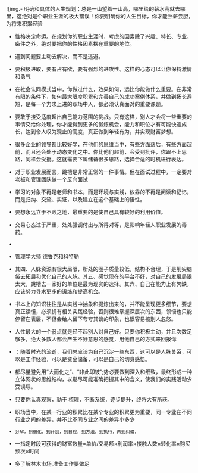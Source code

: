![img.- 明确和具体的人生规划；总是一山望着一山高，哪里给的薪水高就去哪里，这绝对是个职业生涯的极大错误！你要明确你的人生目标，你才能卧薪尝胆，为将来积累经验


- 性格决定命运。在规划你的职业生涯时，考虑的因素除了兴趣、特长、专业、条件之外，绝对要把你的性格因素摆在重要的地位。


- 遇到问题要主动去解决，而不是逃避。


- 要积极进取，要有占有欲，要有强烈的进攻性。这样的心态可以让你保持激情和勇气

- 在社会认同模式当中，你做过什么，效果如何，远比你能做什么重要。在非常有限的条件下，如何最大限度积累和完善自己的成功案例体系，并做到扬长避短，是每一个力求上进的职场中人，都必须认真面对的重要课题。
- 要敢于接受适度超出自己能力范围的挑战。只有这样，别人才会将一些重要的事情交给你处理，你才能得到更多的锻炼机会，能力和职位才有可能快速成长，达到令人叹为观止的高度，真正做到年轻有为，并实现财富梦想。
- 很多企业的领导都比较好学，在他们的思维当中，有些方面落后，有些方面超前，而且还会处于动态变化之中。你比他们超前，会受到批评，你跟不上思路，同样会受批。这就需要下属储备很多思路，选择合适的时机进行表达。
- 对于职业发展而言，跳槽是非常正常的一件事情。但在面试过程中，一定要对老板和管理团队做一个反向面试
- 学习的对象不再是老师和书本，而是环境与实践，依靠的不再是阅读和记忆，而是归纳、交流、实证，以及建立在这个基础上的悟性。

- 要想永远立于不败之地，最重要的是使自己具有较好的利用价值。
- 交易心态过于严重，处处强调付出与所得对等，是影响年轻人职业发展的毒药。
-

- 管理学大师  德鲁克和科特勒


- 其四、人脉资源有很大局限，所处的圈子质量较低，结构不合理，于是削尖脑袋去拓展和优化自己的人脉。其五、感觉现在的平台不好，对自己的发展局限太大，跳槽去一家好的单位是最为现实的选择。其六、自己在能力上有欠缺，应该努力寻求更多的锻炼和提高机会。
- 书本上的知识往往是从实践中抽象和提炼出来的，并不能呈现更多细节，要想真正读懂，必须拥有相关实践经验，否则很难掌握深层次的东西，领悟也只能停留在表层，不但会给人留下夸夸其谈的印象，也很容易被别人忽悠。
- 人性最大的一个弱点就是经不起别人对自己好。只要你积极主动，并且次数足够多，绝大多数人都会产生不好意思的感觉，用他自己的方式来回报你
- ：随着时光的流逝，我们总应该为自己沉淀一些东西，这可以是人脉关系，可以是工作经验，可以是资金储备，可以是自己的切身感悟。
- 都尽量避免用“大而化之”、“非此即彼”;势必要做到深入和细致，最终形成一种立体网状的思维结构，以期尽可能准确把握其中的含义，使我们的实践活动少受误导。
- 只要你认真观察，勤于 梳理，不断系统，逐步提升，终将大有所获。
- 职场当中，在某一行业的积累比在某个专业的积累更为重要，同一专业在不同行业之间的差异，并不比不同专业之间的差异小多少



- `分解，到细化，到计划，到日程，到方法，到执行，再到纠偏，`
- 一指定时段可获得的财富数量=单价/交易额×利润率×接触人数×转化率×购买频次×时间
- 多了解林木市场,准备工作要做足
